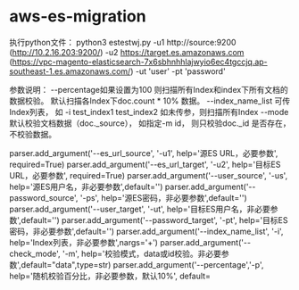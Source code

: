 # aws-es-migration

执行python文件：
python3 estestwj.py -u1 http://source:9200 (http://10.2.16.203:9200/) -u2 https://target.es.amazonaws.com (https://vpc-magento-elasticsearch-7x6sbhnhhlajwyio6ec4tgccjq.ap-southeast-1.es.amazonaws.com/) -ut 'user' -pt 'password' 

参数说明： 
--percentage如果设置为100 则扫描所有Index和index下所有文档的数据校验。 默认扫描各Index下doc.count * 10% 数据。
--index_name_list 可传Index列表， 如 -i test_index1 test_index2   如未传参，则扫描所有Index
--mode 默认校验文档数据（doc._source）， 如指定-m id， 则只校验doc._id 是否存在，不校验数据。 

parser.add_argument('--es_url_source', '-u1', help='源ES URL，必要参数', required=True)
parser.add_argument('--es_url_target', '-u2', help='目标ES URL，必要参数', required=True)
parser.add_argument('--user_source', '-us', help='源ES用户名，非必要参数',default='')
parser.add_argument('--password_source', '-ps', help='源ES密码，非必要参数',default='')
parser.add_argument('--user_target', '-ut', help='目标ES用户名，非必要参数',default='')
parser.add_argument('--password_target', '-pt', help='目标ES密码，非必要参数',default='')
parser.add_argument('--index_name_list', '-i', help='Index列表，非必要参数',nargs='+')
parser.add_argument('--check_mode', '-m', help='校验模式，data或id校验。非必要参数',default="data",type=str)
parser.add_argument('--percentage','-p', help='随机校验百分比，非必要参数，默认10%', default=

